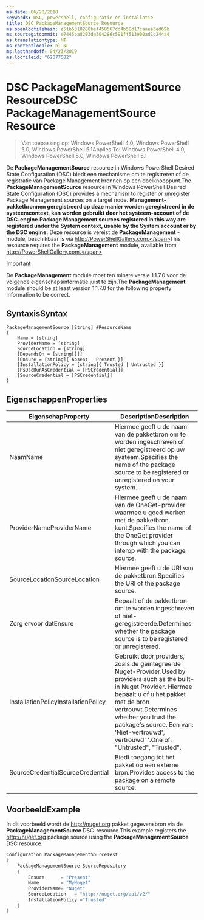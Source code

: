 ```yaml
---
ms.date: 06/20/2018
keywords: DSC, powershell, configuratie en installatie
title: DSC PackageManagementSource Resource
ms.openlocfilehash: e51b5318288bef458567dd4b58d17caaea3ed69b
ms.sourcegitcommit: e7445ba8203da304286c591ff513900ad1c244a4
ms.translationtype: MT
ms.contentlocale: nl-NL
ms.lasthandoff: 04/23/2019
ms.locfileid: "62077582"
---
```

# <a name="dsc-packagemanagementsource-resource"></a><span data-ttu-id="57a95-103">DSC PackageManagementSource Resource</span><span class="sxs-lookup"><span data-stu-id="57a95-103">DSC PackageManagementSource Resource</span></span>

> <span data-ttu-id="57a95-104">Van toepassing op: Windows PowerShell 4.0, Windows PowerShell 5.0, Windows PowerShell 5.1</span><span class="sxs-lookup"><span data-stu-id="57a95-104">Applies To: Windows PowerShell 4.0, Windows PowerShell 5.0, Windows PowerShell 5.1</span></span>

<span data-ttu-id="57a95-105">De **PackageManagementSource** resource in Windows PowerShell Desired State Configuration (DSC) biedt een mechanisme om te registreren of de registratie van Package Management bronnen op een doelknooppunt.</span><span class="sxs-lookup"><span data-stu-id="57a95-105">The **PackageManagementSource** resource in Windows PowerShell Desired State Configuration (DSC) provides a mechanism to register or unregister Package Management sources on a target node.</span></span> <span data-ttu-id="57a95-106">**Management-pakketbronnen geregistreerd op deze manier worden geregistreerd in de systeemcontext, kan worden gebruikt door het systeem-account of de DSC-engine.**</span><span class="sxs-lookup"><span data-stu-id="57a95-106">**Package Management sources registered in this way are registered under the System context, usable by the System account or by the DSC engine.**</span></span> <span data-ttu-id="57a95-107">Deze resource is vereist de **PackageManagement** -module, beschikbaar is via http://PowerShellGallery.com.</span><span class="sxs-lookup"><span data-stu-id="57a95-107">This resource requires the **PackageManagement** module, available from http://PowerShellGallery.com.</span></span>

> [!IMPORTANT]
> <span data-ttu-id="57a95-108">De **PackageManagement** module moet ten minste versie 1.1.7.0 voor de volgende eigenschapsinformatie juist te zijn.</span><span class="sxs-lookup"><span data-stu-id="57a95-108">The **PackageManagement** module should be at least version 1.1.7.0 for the following property information to be correct.</span></span>

## <a name="syntax"></a><span data-ttu-id="57a95-109">Syntaxis</span><span class="sxs-lookup"><span data-stu-id="57a95-109">Syntax</span></span>

```
PackageManagementSource [String] #ResourceName
{
    Name = [string]
    ProviderName = [string]
    SourceLocation = [string]
    [DependsOn = [string[]]]
    [Ensure = [string]{ Absent | Present }]
    [InstallationPolicy = [string]{ Trusted | Untrusted }]
    [PsDscRunAsCredential = [PSCredential]]
    [SourceCredential = [PSCredential]]
}
```

## <a name="properties"></a><span data-ttu-id="57a95-110">Eigenschappen</span><span class="sxs-lookup"><span data-stu-id="57a95-110">Properties</span></span>

|  <span data-ttu-id="57a95-111">Eigenschap</span><span class="sxs-lookup"><span data-stu-id="57a95-111">Property</span></span>  |  <span data-ttu-id="57a95-112">Description</span><span class="sxs-lookup"><span data-stu-id="57a95-112">Description</span></span>   |
|---|---|
| <span data-ttu-id="57a95-113">Naam</span><span class="sxs-lookup"><span data-stu-id="57a95-113">Name</span></span>| <span data-ttu-id="57a95-114">Hiermee geeft u de naam van de pakketbron om te worden ingeschreven of niet geregistreerd op uw systeem.</span><span class="sxs-lookup"><span data-stu-id="57a95-114">Specifies the name of the package source to be registered or unregistered on your system.</span></span>|
| <span data-ttu-id="57a95-115">ProviderName</span><span class="sxs-lookup"><span data-stu-id="57a95-115">ProviderName</span></span>| <span data-ttu-id="57a95-116">Hiermee geeft u de naam van de OneGet-provider waarmee u goed werken met de pakketbron kunt.</span><span class="sxs-lookup"><span data-stu-id="57a95-116">Specifies the name of the OneGet provider through which you can interop with the package source.</span></span>|
| <span data-ttu-id="57a95-117">SourceLocation</span><span class="sxs-lookup"><span data-stu-id="57a95-117">SourceLocation</span></span>| <span data-ttu-id="57a95-118">Hiermee geeft u de URI van de pakketbron.</span><span class="sxs-lookup"><span data-stu-id="57a95-118">Specifies the URI of the package source.</span></span>|
| <span data-ttu-id="57a95-119">Zorg ervoor dat</span><span class="sxs-lookup"><span data-stu-id="57a95-119">Ensure</span></span>| <span data-ttu-id="57a95-120">Bepaalt of de pakketbron om te worden ingeschreven of niet-geregistreerde.</span><span class="sxs-lookup"><span data-stu-id="57a95-120">Determines whether the package source is to be registered or unregistered.</span></span>|
| <span data-ttu-id="57a95-121">InstallationPolicy</span><span class="sxs-lookup"><span data-stu-id="57a95-121">InstallationPolicy</span></span>| <span data-ttu-id="57a95-122">Gebruikt door providers, zoals de geïntegreerde Nuget-Provider.</span><span class="sxs-lookup"><span data-stu-id="57a95-122">Used by providers such as the built-in Nuget Provider.</span></span> <span data-ttu-id="57a95-123">Hiermee bepaalt u of u het pakket met de bron vertrouwt.</span><span class="sxs-lookup"><span data-stu-id="57a95-123">Determines whether you trust the package's source.</span></span> <span data-ttu-id="57a95-124">Een van: 'Niet-vertrouwd', vertrouwd' '.</span><span class="sxs-lookup"><span data-stu-id="57a95-124">One of: "Untrusted", "Trusted".</span></span>|
| <span data-ttu-id="57a95-125">SourceCredential</span><span class="sxs-lookup"><span data-stu-id="57a95-125">SourceCredential</span></span>| <span data-ttu-id="57a95-126">Biedt toegang tot het pakket op een externe bron.</span><span class="sxs-lookup"><span data-stu-id="57a95-126">Provides access to the package on a remote source.</span></span>|

## <a name="example"></a><span data-ttu-id="57a95-127">Voorbeeld</span><span class="sxs-lookup"><span data-stu-id="57a95-127">Example</span></span>

<span data-ttu-id="57a95-128">In dit voorbeeld wordt de http://nuget.org pakket gegevensbron via de **PackageManagementSource** DSC-resource.</span><span class="sxs-lookup"><span data-stu-id="57a95-128">This example registers the http://nuget.org package source using the **PackageManagementSource** DSC resource.</span></span>

```powershell
Configuration PackageManagementSourceTest
{
    PackageManagementSource SourceRepository
    {
        Ensure      = "Present"
        Name        = "MyNuget"
        ProviderName= "Nuget"
        SourceLocation   = "http://nuget.org/api/v2/"
        InstallationPolicy ="Trusted"
    }
}
```